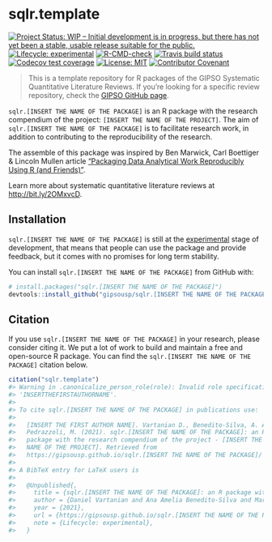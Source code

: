 
<!-- README.md is generated from README.Rmd. Please edit that file -->

# sqlr.template

<!-- badges: start -->

[![Project Status: WIP – Initial development is in progress, but there
has not yet been a stable, usable release suitable for the
public.](https://www.repostatus.org/badges/latest/wip.svg)](https://www.repostatus.org/#wip)
[![Lifecycle:
experimental](https://img.shields.io/badge/lifecycle-experimental-orange.svg)](https://lifecycle.r-lib.org/articles/stages.html#experimental)
[![R-CMD-check](https://github.com/gipsousp/sqlr.template/workflows/R-CMD-check/badge.svg)](https://github.com/gipsousp/sqlr.template/actions)
[![Travis build
status](https://travis-ci.com/gipsousp/sqlr.template.svg?branch=main)](https://travis-ci.com/gipsousp/sqlr.template)
[![Codecov test
coverage](https://codecov.io/gh/gipsousp/sqlr.template/branch/main/graph/badge.svg)](https://codecov.io/gh/gipsousp/sqlr.template?branch=main)
[![License:
MIT](https://img.shields.io/badge/license-MIT-green)](https://choosealicense.com/licenses/mit/)
[![Contributor
Covenant](https://img.shields.io/badge/Contributor%20Covenant-v2.0%20adopted-ff69b4.svg)](https://gipsousp.github.io/mctq/CODE_OF_CONDUCT.html)
<!-- badges: end -->

> This is a template repository for R packages of the GIPSO Systematic
> Quantitative Literature Reviews. If you’re looking for a specific
> review repository, check the [GIPSO GitHub
> page](https://github.com/gipsousp).

`sqlr.[INSERT THE NAME OF THE PACKAGE]` is an R package with the
research compendium of the project: `[INSERT THE NAME OF THE PROJECT]`.
The aim of `sqlr.[INSERT THE NAME OF THE PACKAGE]` is to facilitate
research work, in addition to contributing to the reproducibility of the
research.

The assemble of this package was inspired by Ben Marwick, Carl Boettiger
& Lincoln Mullen article [“Packaging Data Analytical Work Reproducibly
Using R (and Friends)”](https://doi.org/10.1080/00031305.2017.1375986).

Learn more about systematic quantitative literature reviews at
<http://bit.ly/2OMxvcD>.

## Installation

`sqlr.[INSERT THE NAME OF THE PACKAGE]` is still at the
[experimental](https://lifecycle.r-lib.org/articles/stages.html#experimental)
stage of development, that means that people can use the package and
provide feedback, but it comes with no promises for long term stability.

You can install `sqlr.[INSERT THE NAME OF THE PACKAGE]` from GitHub
with:

``` r
# install.packages("sqlr.[INSERT THE NAME OF THE PACKAGE]")
devtools::install_github("gipsousp/sqlr.[INSERT THE NAME OF THE PACKAGE]", dependencies = TRUE)
```

## Citation

If you use `sqlr.[INSERT THE NAME OF THE PACKAGE]` in your research,
please consider citing it. We put a lot of work to build and maintain a
free and open-source R package. You can find the
`sqlr.[INSERT THE NAME OF THE PACKAGE]` citation below.

``` r
citation("sqlr.template")
#> Warning in .canonicalize_person_role(role): Invalid role specification:
#> 'INSERTTHEFIRSTAUTHORNAME'.
#> 
#> To cite sqlr.[INSERT THE NAME OF THE PACKAGE] in publications use:
#> 
#>   [INSERT THE FIRST AUTHOR NAME]. Vartanian D., Benedito-Silva, A. A.,
#>   Pedrazzoli, M. (2021). sqlr.[INSERT THE NAME OF THE PACKAGE]: an R
#>   package with the research compendium of the project - [INSERT THE
#>   NAME OF THE PROJECT]. Retrieved from
#>   https://gipsousp.github.io/sqlr.[INSERT THE NAME OF THE PACKAGE]/ .
#> 
#> A BibTeX entry for LaTeX users is
#> 
#>   @Unpublished{,
#>     title = {sqlr.[INSERT THE NAME OF THE PACKAGE]: an R package with the research compendium of the project - [INSERT THE NAME OF THE PROJECT]},
#>     author = {Daniel Vartanian and Ana Amelia Benedito-Silva and Mario Pedrazzoli},
#>     year = {2021},
#>     url = {https://gipsousp.github.io/sqlr.[INSERT THE NAME OF THE PACKAGE]/},
#>     note = {Lifecycle: experimental},
#>   }
```
